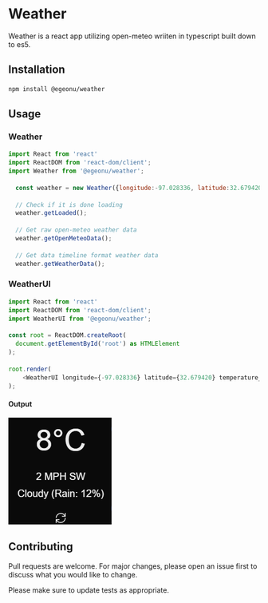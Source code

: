 # Weather

Weather is a react app utilizing open-meteo wriiten in typescript built down to es5.

## Installation

```bash
npm install @egeonu/weather
```

## Usage

### Weather
```javascript
import React from 'react'
import ReactDOM from 'react-dom/client';
import Weather from '@egeonu/weather';

  const weather = new Weather({longitude:-97.028336, latitude:32.679420, temperature_unit:'f', wind_speed_unit:'mph'})

  // Check if it is done loading
  weather.getLoaded();

  // Get raw open-meteo weather data
  weather.getOpenMeteoData();
  
  // Get data timeline format weather data
  weather.getWeatherData();
```

### WeatherUI
```javascript
import React from 'react'
import ReactDOM from 'react-dom/client';
import WeatherUI from '@egeonu/weather';

const root = ReactDOM.createRoot(
  document.getElementById('root') as HTMLElement
);

root.render(
    <WeatherUI longitude={-97.028336} latitude={32.679420} temperature_unit='f' wind_speed_unit='mph'/>
);
```
#### Output
![alt text](./example.png "Example")

## Contributing
Pull requests are welcome. For major changes, please open an issue first
to discuss what you would like to change.

Please make sure to update tests as appropriate.
